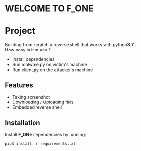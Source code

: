 # WELCOME TO F_ONE
Project
========
Building from scratch a reverse shell that works with python**3.7** .  
How easy is it to use ?  
- Install dependencies
- Run malware.py on victim's machine
- Run client.py on the attacker's machine

Features
--------

- Taking screenshot
- Downloading / Uploading files
- Embedded reverse shell

Installation
------------

Install **F_ONE** dependencies by running:

  ```
  pip3 install -r requirements.txt
  ```

